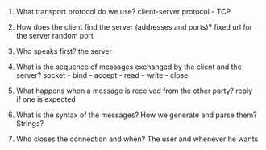 1. What transport protocol do we use?
client-server protocol - TCP

2. How does the client find the server (addresses and ports)?
fixed url for the server
random port

3. Who speaks first?
the server

4. What is the sequence of messages exchanged by the client and the server?
socket - bind - accept - read - write - close

5. What happens when a message is received from the other party?
reply if one is expected

6. What is the syntax of the messages? How we generate and parse them?
Strings?

7. Who closes the connection and when?
The user and whenever he wants